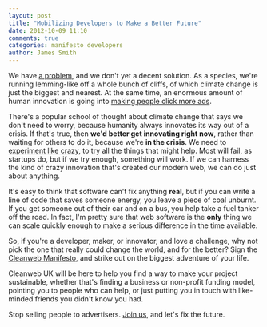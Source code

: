 ```yaml
---
layout: post
title: "Mobilizing Developers to Make a Better Future"
date: 2012-10-09 11:10
comments: true
categories: manifesto developers
author: James Smith
---
```


We have [a problem](http://nsidc.org/arcticseaicenews/2012/09/arctic-sea-ice-extent-settles-at-record-seasonal-minimum/), and we don't yet a decent solution. As a species, we're running lemming-like off a whole bunch of cliffs, of which climate change is just the biggest and nearest. At the same time, an enormous amount of human innovation is going into [making people click more ads](http://www.businessweek.com/magazine/content/11_17/b4225060960537.htm).

There's a popular school of thought about climate change that says we don't need to worry, because humanity always innovates its way out of a crisis. If that's true, then __we'd better get innovating right now__, rather than waiting for others to do it, because we're __in the crisis__. We need to [experiment like crazy](http://www.forumforthefuture.org/blog/1000-100-10-1-why-we-need-experiment-crazy), to try all the things that might help. Most will fail, as startups do, but if we try enough, something will work. If we can harness the kind of crazy innovation that's created our modern web, we can do just about anything.

It's easy to think that software can't fix anything __real__, but if you can write a line of code that saves someone energy, you leave a piece of coal unburnt. If you get someone out of their car and on a bus, you help take a fuel tanker off the road. In fact, I'm pretty sure that web software is the __only__ thing we can scale quickly enough to make a serious difference in the time available. 

So, if you're a developer, maker, or innovator, and love a challenge, why not pick the one that really could change the world, and for the better? Sign the [Cleanweb Manifesto](/manifesto.html), and strike out on the biggest adventure of your life.

Cleanweb UK will be here to help you find a way to make your project sustainable, whether that's finding a business or non-profit funding model, pointing you to people who can help, or just putting you in touch with like-minded friends you didn't know you had. 

Stop selling people to advertisers. [Join us](/get_involved.html), and let's fix the future.